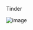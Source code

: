 Tinder

![image](https://user-images.githubusercontent.com/100283238/168709174-4f9822a1-f967-43ee-b7f4-ede24bf65d48.png)
